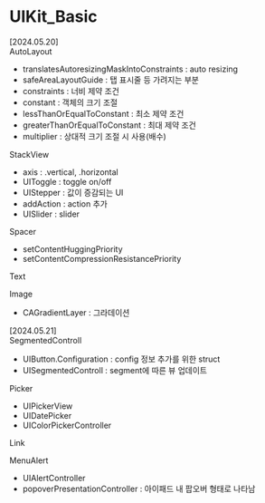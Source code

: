 # UIKit_Basic

[2024.05.20]  
AutoLayout  
- translatesAutoresizingMaskIntoConstraints : auto resizing  
- safeAreaLayoutGuide : 탭 표시줄 등 가려지는 부분  
- constraints : 너비 제약 조건 
- constant : 객체의 크기 조절  
- lessThanOrEqualToConstant : 최소 제약 조건  
- greaterThanOrEqualToConstant : 최대 제약 조건  
- multiplier : 상대적 크기 조절 시 사용(배수)  

StackView  
- axis : .vertical, .horizontal  
- UIToggle : toggle on/off  
- UIStepper : 값이 증감되는 UI  
- addAction : action 추가   
- UISlider : slider  

Spacer  
- setContentHuggingPriority  
- setContentCompressionResistancePriority 

Text  

Image  
- CAGradientLayer : 그라데이션  

[2024.05.21]  
SegmentedControll  
- UIButton.Configuration : config 정보 추가를 위한 struct  
- UISegmentedControll : segment에 따른 뷰 업데이트  

Picker  
- UIPickerView  
- UIDatePicker  
- UIColorPickerController  

Link  

MenuAlert  
- UIAlertController  
- popoverPresentationController : 아이패드 내 팝오버 형태로 나타남  


